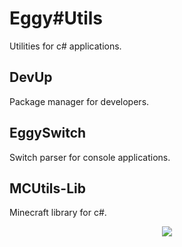 # Eggy#Utils
Utilities for c# applications.

## DevUp
Package manager for developers.

## EggySwitch
Switch parser for console applications.

## MCUtils-Lib
Minecraft library for c#.


<div align="center">
<img src="https://img.shields.io/badge/EggOrg-by--acaiberii-green?style=for-the-badge">
</div>

